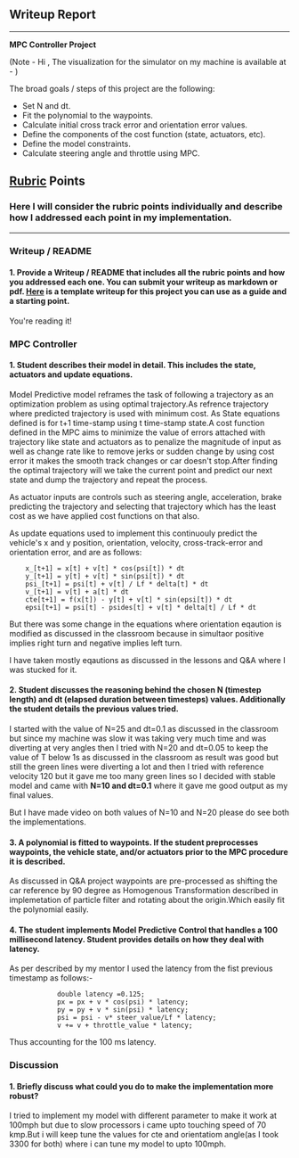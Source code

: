 ## Writeup Report

---

**MPC Controller Project**

(Note - Hi , The visualization for the simulator on my machine is available at - )

The broad goals / steps of this project are the following:

* Set N and dt.
* Fit the polynomial to the waypoints.
* Calculate initial cross track error and orientation error values.
* Define the components of the cost function (state, actuators, etc).
* Define the model constraints.
* Calculate steering angle and throttle using MPC.


## [Rubric](https://review.udacity.com/#!/rubrics/896/view) Points
### Here I will consider the rubric points individually and describe how I addressed each point in my implementation.  

---
### Writeup / README

#### 1. Provide a Writeup / README that includes all the rubric points and how you addressed each one.  You can submit your writeup as markdown or pdf.  [Here](https://github.com/udacity/CarND-Vehicle-Detection/blob/master/writeup_template.md) is a template writeup for this project you can use as a guide and a starting point.  

You're reading it!

### MPC Controller

#### 1. Student describes their model in detail. This includes the state, actuators and update equations.

Model Predictive model reframes the task of following a trajectory as an optimization problem as using optimal trajectory.As refrence trajectory where predicted trajectory is used with minimum cost.
As State equations defined is for t+1 time-stamp using t time-stamp state.A cost function defined in the MPC aims to minimize the value of errors attached with trajectory like state and actuators as to penalize the magnitude of input as well as change rate like to remove jerks or sudden change by using cost error it makes the smooth track changes or car doesn't stop.After finding the optimal trajectory will we take the current point and predict our next state and dump the trajectory and repeat the process.

As actuator inputs are controls such as steering angle, acceleration, brake predicting the trajectory and selecting that trajectory which has the least cost as we have applied cost functions on that also.

As update equations used to implement this continuouly predict the vehicle's x and y position, orientation, velocity, cross-track-error and orientation error, and are as follows:

        x_[t+1] = x[t] + v[t] * cos(psi[t]) * dt
        y_[t+1] = y[t] + v[t] * sin(psi[t]) * dt
        psi_[t+1] = psi[t] + v[t] / Lf * delta[t] * dt
        v_[t+1] = v[t] + a[t] * dt
        cte[t+1] = f(x[t]) - y[t] + v[t] * sin(epsi[t]) * dt
        epsi[t+1] = psi[t] - psides[t] + v[t] * delta[t] / Lf * dt

But there was some change in the equations where orientation eqaution is modified as discussed in the classroom because in simultaor positive implies right turn and negative implies left turn.

I have taken mostly eqautions as discussed in the lessons and Q&A where I was stucked for it.

#### 2. Student discusses the reasoning behind the chosen N (timestep length) and dt (elapsed duration between timesteps) values. Additionally the student details the previous values tried.


I started with the value of N=25 and dt=0.1 as discussed in the classroom but since my machine was slow it was taking very much time and was diverting at very angles then I tried with N=20 and dt=0.05 to keep the value of T below 1s as discussed in the classroom as result was good but still the green lines were diverting a lot and then I tried with reference velocity 120 but it gave me too many green lines so I decided with stable model and came with **N=10 and dt=0.1** where it gave me good output as my final values.

But I have made video on both values of N=10 and N=20 please do see both the implementations.

#### 3. A polynomial is fitted to waypoints. If the student preprocesses waypoints, the vehicle state, and/or actuators prior to the MPC procedure it is described.

As discussed in Q&A project waypoints are pre-processed as shifting the car reference by 90 degree as Homogenous Transformation described in implemetation of particle filter and rotating about the origin.Which easily fit the polynomial easily.


#### 4. The student implements Model Predictive Control that handles a 100 millisecond latency. Student provides details on how they deal with latency.

As per described by my mentor I used the latency from the fist previous timestamp as follows:-

                double latency =0.125;
                px = px + v * cos(psi) * latency;
                py = py + v * sin(psi) * latency;
                psi = psi - v* steer_value/Lf * latency;
                v += v + throttle_value * latency;


Thus accounting for the 100 ms latency.

### Discussion

#### 1. Briefly discuss what could you do to make the implementation more robust?

I tried to implement my model with different parameter to make it work at 100mph but due to slow processors i came upto touching speed of 70 kmp.But i will keep tune the values for cte and orientatiom angle(as I took 3300 for both) where i can tune my model to upto 100mph.
